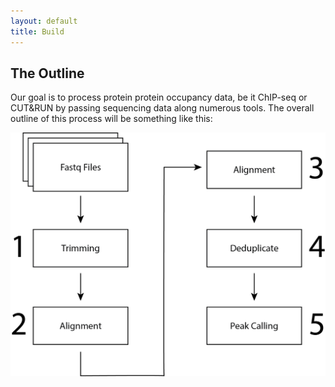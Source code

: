 ```yaml
---
layout: default
title: Build
---
```


## The Outline

Our goal is to process protein protein occupancy data, be it ChIP-seq or CUT&RUN by passing sequencing data along numerous tools. The overall outline of this process will be something like this:

![alt text](pipeline_flow.png)
